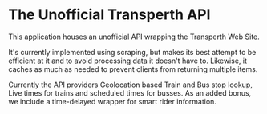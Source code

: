 # The Unofficial Transperth API

This application houses an unofficial API wrapping the Transperth Web Site.

It's currently implemented using scraping, but makes its best attempt to be efficient
at it and to avoid processing data it doesn't have to. Likewise, it caches as much
as needed to prevent clients from returning multiple items.

Currently the API providers Geolocation based Train and Bus stop lookup, Live times
for trains and scheduled times for busses. As an added bonus, we include a time-delayed
wrapper for smart rider information.

